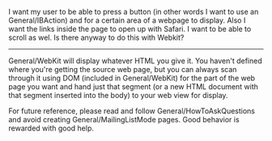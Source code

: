 

I want my user to be able to press a button (in other words I want to use an General/IBAction) and for a certain area of a webpage to display.   Also I want the links inside the page to open up with Safari. I want to be able to scroll as wel.  Is there anyway to do this with Webkit?

----

General/WebKit will display whatever HTML you give it. You haven't defined where you're getting the source web page, but you can always scan through it using DOM (included in General/WebKit) for the part of the web page you want and hand just that segment (or a new HTML document with that segment inserted into the body) to your web view for display.

For future reference, please read and follow General/HowToAskQuestions and avoid creating General/MailingListMode pages. Good behavior is rewarded with good help.